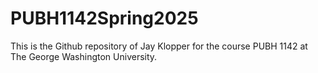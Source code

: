 # PUBH1142Spring2025

This is the Github repository of Jay Klopper for the course PUBH 1142 at The George Washington University.

